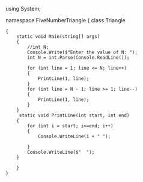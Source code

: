 using System;

namespace FiveNumberTriangle
{
    class Triangle

    {
        static void Main(string[] args)
        {
            //int N;
            Console.Write($"Enter the value of N: ");
            int N = int.Parse(Console.ReadLine());

            for (int line = 1; line <= N; line++)
            {
                PrintLine(1, line);
            }
            for (int line = N - 1; line >= 1; line--)
            {
                PrintLine(1, line);
            }
        }
         static void PrintLine(int start, int end)
        {
            for (int i = start; i<=end; i++)
            {
                Console.WriteLine(i + " ");

            }
            Console.WriteLine($"  ");
        }

        }
    }
